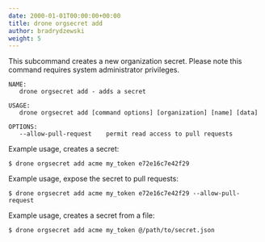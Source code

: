 ```yaml
---
date: 2000-01-01T00:00:00+00:00
title: drone orgsecret add
author: bradrydzewski
weight: 5
---
```


This subcommand creates a new organization secret. Please note this command requires system administrator privileges.

```
NAME:
   drone orgsecret add - adds a secret

USAGE:
   drone orgsecret add [command options] [organization] [name] [data]

OPTIONS:
   --allow-pull-request    permit read access to pull requests
```

Example usage, creates a secret:

```
$ drone orgsecret add acme my_token e72e16c7e42f29
```

Example usage, expose the secret to pull requests:

```
$ drone orgsecret add acme my_token e72e16c7e42f29 --allow-pull-request
```

Example usage, creates a secret from a file:

```
$ drone orgsecret add acme my_token @/path/to/secret.json
```
